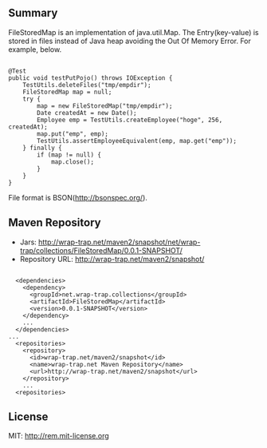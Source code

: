 ## Summary
FileStoredMap is an implementation of java.util.Map. The Entry(key-value) is stored in files instead of Java heap avoiding the Out Of Memory Error. 
For example, below.
<pre><code>
@Test
public void testPutPojo() throws IOException {
    TestUtils.deleteFiles("tmp/empdir");
    FileStoredMap<Employee> map = null;
    try {
        map = new FileStoredMap<Employee>("tmp/empdir");
        Date createdAt = new Date();
        Employee emp = TestUtils.createEmployee("hoge", 256, createdAt);
        map.put("emp", emp);
        TestUtils.assertEmployeeEquivalent(emp, map.get("emp"));
    } finally {
        if (map != null) {
            map.close();
        }
    }
}
</code></pre>
File format is BSON(http://bsonspec.org/).

## Maven Repository
- Jars: http://wrap-trap.net/maven2/snapshot/net/wrap-trap/collections/FileStoredMap/0.0.1-SNAPSHOT/
- Repository URL: http://wrap-trap.net/maven2/snapshot/
<pre><code>
  &lt;dependencies&gt;
    &lt;dependency&gt;
      &lt;groupId&gt;net.wrap-trap.collections&lt;/groupId&gt;
      &lt;artifactId&gt;FileStoredMap&lt;/artifactId&gt;
      &lt;version&gt;0.0.1-SNAPSHOT&lt;/version&gt;
    &lt;/dependency&gt;
    ...
  &lt;/dependencies&gt;
...
  &lt;repositories&gt;
    &lt;repository&gt;
      &lt;id&gt;wrap-trap.net/maven2/snapshot&lt;/id&gt;
      &lt;name&gt;wrap-trap.net Maven Repository&lt;/name&gt;
      &lt;url&gt;http://wrap-trap.net/maven2/snapshot&lt;/url&gt;
    &lt;/repository&gt;
    ...
  &lt;repositories&gt;
</code></pre>

## License
MIT: http://rem.mit-license.org